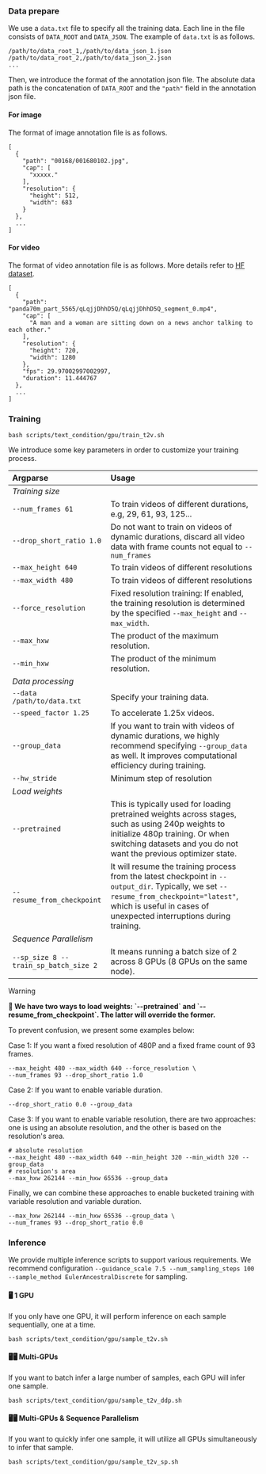 
### Data prepare
We use a `data.txt` file to specify all the training data. Each line in the file consists of `DATA_ROOT` and `DATA_JSON`. The example of `data.txt` is as follows.
```
/path/to/data_root_1,/path/to/data_json_1.json
/path/to/data_root_2,/path/to/data_json_2.json
...
```
Then, we introduce the format of the annotation json file. The absolute data path is the concatenation of `DATA_ROOT` and the `"path"` field in the annotation json file.
#### For image
The format of image annotation file is as follows.
```
[
  {
    "path": "00168/001680102.jpg",
    "cap": [
      "xxxxx."
    ],
    "resolution": {
      "height": 512,
      "width": 683
    }
  },
  ...
]
```

#### For video
The format of video annotation file is as follows. More details refer to [HF dataset](https://huggingface.co/datasets/LanguageBind/Open-Sora-Plan-v1.2.0).
```
[
  {
    "path": "panda70m_part_5565/qLqjjDhhD5Q/qLqjjDhhD5Q_segment_0.mp4",
    "cap": [
      "A man and a woman are sitting down on a news anchor talking to each other."
    ],
    "resolution": {
      "height": 720,
      "width": 1280
    },
    "fps": 29.97002997002997,
    "duration": 11.444767
  },
  ...
]
```

### Training
```
bash scripts/text_condition/gpu/train_t2v.sh
```

We introduce some key parameters in order to customize your training process.

| Argparse | Usage |
|:---|:---|
|_Training size_||
|`--num_frames 61`|To train videos of different durations, e.g, 29, 61, 93, 125...|
|`--drop_short_ratio 1.0`|Do not want to train on videos of dynamic durations, discard all video data with frame counts not equal to `--num_frames`|
|`--max_height 640`|To train videos of different resolutions|
|`--max_width 480`|To train videos of different resolutions|
|`--force_resolution`| Fixed resolution training: If enabled, the training resolution is determined by the specified `--max_height` and `--max_width`.|
|`--max_hxw`| The product of the maximum resolution.  |
|`--min_hxw`|The product of the minimum resolution. |
|_Data processing_||
|`--data /path/to/data.txt`|Specify your training data.|
|`--speed_factor 1.25`|To accelerate 1.25x videos. |
|`--group_data`|If you want to train with videos of dynamic durations, we highly recommend specifying `--group_data` as well. It improves computational efficiency during training.|
|`--hw_stride`|Minimum step of resolution|
|_Load weights_||
|`--pretrained`|This is typically used for loading pretrained weights across stages, such as using 240p weights to initialize 480p training. Or when switching datasets and you do not want the previous optimizer state.|
|`--resume_from_checkpoint`|It will resume the training process from the latest checkpoint in `--output_dir`. Typically, we set `--resume_from_checkpoint="latest"`, which is useful in cases of unexpected interruptions during training.|
|_Sequence Parallelism_||
|`--sp_size 8 --train_sp_batch_size 2`|It means running a batch size of 2 across 8 GPUs (8 GPUs on the same node).|

> [!Warning]
> <div align="left">
> <b>
> 🚨 We have two ways to load weights: `--pretrained` and `--resume_from_checkpoint`. The latter will override the former.
> </b>
> </div>

To prevent confusion, we present some examples below:

Case 1: If you want a fixed resolution of 480P and a fixed frame count of 93 frames. 

```
--max_height 480 --max_width 640 --force_resolution \
--num_frames 93 --drop_short_ratio 1.0
```

Case 2: If you want to enable variable duration.

```
--drop_short_ratio 0.0 --group_data
```

Case 3: If you want to enable variable resolution, there are two approaches: one is using an absolute resolution, and the other is based on the resolution's area.

```
# absolute resolution
--max_height 480 --max_width 640 --min_height 320 --min_width 320 --group_data
# resolution's area
--max_hxw 262144 --min_hxw 65536 --group_data
```

Finally, we can combine these approaches to enable bucketed training with variable resolution and variable duration.

```
--max_hxw 262144 --min_hxw 65536 --group_data \
--num_frames 93 --drop_short_ratio 0.0
```

### Inference

We provide multiple inference scripts to support various requirements. We recommend configuration `--guidance_scale 7.5 --num_sampling_steps 100 --sample_method EulerAncestralDiscrete` for sampling.

#### 🖥️ 1 GPU 
If you only have one GPU, it will perform inference on each sample sequentially, one at a time.
```
bash scripts/text_condition/gpu/sample_t2v.sh
```

#### 🖥️🖥️ Multi-GPUs 
If you want to batch infer a large number of samples, each GPU will infer one sample.
```
bash scripts/text_condition/gpu/sample_t2v_ddp.sh
```

#### 🖥️🖥️ Multi-GPUs & Sequence Parallelism 
If you want to quickly infer one sample, it will utilize all GPUs simultaneously to infer that sample.
```
bash scripts/text_condition/gpu/sample_t2v_sp.sh
```